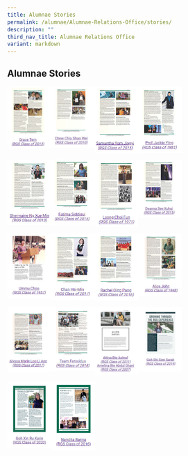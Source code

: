 ```yaml
---
title: Alumnae Stories
permalink: /alumnae/Alumnae-Relations-Office/stories/
description: ""
third_nav_title: Alumnae Relations Office
variant: markdown
---
```

## Alumnae Stories

<p><a href="https://staging.d26afbzf7c2hhe.amplifyapp.com/files/Grace%20Tern_November%202014.pdf">
<img style="width:20%" align="left" src="/images/story1.jpg">
</a></p>

<p><a href="https://staging.d26afbzf7c2hhe.amplifyapp.com/files/Chew%20Chia%20Shao%20Wei_August%202015.pdf">
<img style="width:20%" align="left" src="/images/story2.jpg">
</a></p>

<p><a href="https://staging.d26afbzf7c2hhe.amplifyapp.com/files/Samantha%20Yom%20Jingyi_August%202015.pdf">
<img style="width:20%" align="left" src="/images/story3.jpg">
</a></p>

<p><a href="https://staging.d26afbzf7c2hhe.amplifyapp.com/files/Prof%20Jackie%20Ying_February%202016.pdf">
<img style="width:20%" align="left" src="/images/story4.jpg">
</a></p>
<br clear="left">

<p><a href="https://staging.d26afbzf7c2hhe.amplifyapp.com/files/Shermaine%20Ng%20Xue%20Min_June%202016.pdf">
<img style="width:20%" align="left" src="/images/story5.jpg">
</a></p>

<p><a href="https://staging.d26afbzf7c2hhe.amplifyapp.com/files/Fatima%20Siddiqui_September%202016.pdf">
<img style="width:20%" align="left" src="/images/story6.jpg">
</a></p>

<p><a href="https://staging.d26afbzf7c2hhe.amplifyapp.com/files/Leong%20Choi%20Fun_November%202016.pdf">
<img style="width:20%" align="left" src="/images/story7.jpg">
</a></p>

<p><a href="https://staging.d26afbzf7c2hhe.amplifyapp.com/files/Deanna%20See%20Xuhui_February%202017.pdf">
<img style="width:20%" align="left" src="/images/story8.jpg">
</a></p>
<br clear="left">

<p><a href="https://staging.d26afbzf7c2hhe.amplifyapp.com/files/Mrs%20Ummu%20Choo_2017.pdf">
<img style="width:20%" align="left" src="/images/story9.jpg">
</a></p>

<p><a href="https://staging.d26afbzf7c2hhe.amplifyapp.com/files/Chan%20Hsi-Min_April%202017.pdf">
<img style="width:20%" align="left" src="/images/story10.jpg">
</a></p>

<p><a href="https://staging.d26afbzf7c2hhe.amplifyapp.com/files/Rachel%20Qing%20Pang_July%202017.pdf">
<img style="width:20%" align="left" src="/images/story11.jpg">
</a></p>

<p><a href="https://staging.d26afbzf7c2hhe.amplifyapp.com/files/Mrs%20Alice%20John_June%202018.pdf">
<img style="width:20%" align="left" src="/images/story12.jpg">
</a></p>
<br clear="left">

<p><a href="https://staging.d26afbzf7c2hhe.amplifyapp.com/files/Alyssa%20Marie%20Loo%20Li%20Ann_October%202018.pdf">
<img style="width:20%" align="left" src="/images/story13.jpg">
</a></p>

<p><a href="https://staging.d26afbzf7c2hhe.amplifyapp.com/files/Team%20Feroxidus_November%202018.pdf">
<img style="width:20%" align="left" src="/images/story14.jpg">
</a></p>

<p><a href="https://www.rgs.edu.sg/qql/slot/u1290/Alumnae%20Stories/Portrait%20of%20a%20Rafflesian_Attiya%20and%20Amelina.pdf">
<img style="width:20%" align="left" src="/images/story15.jpg">
</a></p>

<p><a href="https://staging.d26afbzf7c2hhe.amplifyapp.com/files/Portrait%20of%20a%20Rafflesian%20-%20Growing%20Through%20the%20RGS%20Experience.pdf">
<img style="width:20%" align="left" src="/images/story16.jpg">
</a></p>
<br clear="left">

<p><a href="https://www.rgs.edu.sg/qql/slot/u1290/Alumnae%20Stories/Portrait%20of%20a%20Rafflesian%20-%20A%20Soul-Searching%20Journey%20of%20Self-Discovery.pdf">
<img style="width:20%" align="left" src="/images/story17.jpg">
</a></p>

<p><a href="https://www.rgs.edu.sg/qql/slot/u1290/Alumnae%20Stories/Portrait%20of%20a%20Rafflesian%20-%20Crowning%20Glory.pdf">
<img style="width:20%" align="left" src="/images/story18.jpg">
</a></p>
<br clear="left">